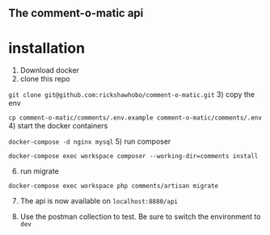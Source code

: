 ## The comment-o-matic api

# installation

1) Download docker
2) clone this repo 

`git clone git@github.com:rickshawhobo/comment-o-matic.git`
3) copy the env 

`cp comment-o-matic/comments/.env.example comment-o-matic/comments/.env`
4) start the docker containers 

`docker-compose -d nginx mysql`
5) run composer 

`docker-compose exec workspace composer --working-dir=comments install`

6) run migrate

`docker-compose exec workspace php comments/artisan migrate`

7) The api is now available on `localhost:8880/api`

8) Use the postman collection to test. Be sure to switch the environment to `dev`